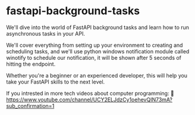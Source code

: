 # fastapi-background-tasks

We'll dive into the world of FastAPI background tasks and learn how to run asynchronous tasks in your API. 

We'll cover everything from setting up your environment to creating and scheduling tasks, and we'll use python windows notification module called winotify to schedule our notification, it will be shown after 5 seconds of hitting the endpoint.

Whether you're a beginner or an experienced developer, this will help you take your FastAPI skills to the next level. 



If you intrested in more tech videos about computer programming:
🔗 https://www.youtube.com/channel/UCY2ELJdzCy1oehevQIN73mA?sub_confirmation=1
